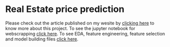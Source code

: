 # Real Estate price prediction

Please check out the article published on my wesite by <a href = "https://tejasmohanayyar.github.io/real-estate-price-estimation">clicking here</a> to know more about this project. 
To see the jupyter notebook for webscrapping <a href = "https://github.com/tejasmohanayyar/webscrapping-and-predicting-mumbai-property-prices/blob/master/Jupyter%20Notebooks/scrapping%20site.ipynb">click here</a>. 
To see EDA, feature engineering, feature selection and model building files <a href = "https://github.com/tejasmohanayyar/webscrapping-and-predicting-mumbai-property-prices/blob/master/Jupyter%20Notebooks/Feature%20Engineering%20_EDA%20_%20%20Feature%20Selection_Model%20Building%20.ipynb">click here</a>.
